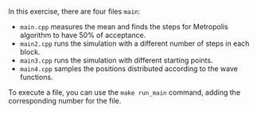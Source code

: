 In this exercise, there are four files `main`: 
- `main.cpp` measures the mean  and finds the steps for Metropolis algorithm to have 50% of acceptance.
- `main2.cpp` runs the simulation with a different number of steps in each block.
- `main3.cpp` runs the simulation with different starting points.
- `main4.cpp` samples the positions distributed according to the wave functions.

To execute a file, you can use the `make run_main` command, adding the corresponding number for the file.

